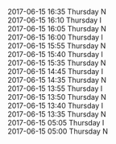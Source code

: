 2017-06-15 16:35 Thursday  N  
2017-06-15 16:10 Thursday  I  
2017-06-15 16:05 Thursday  N  
2017-06-15 16:00 Thursday  I  
2017-06-15 15:55 Thursday  N  
2017-06-15 15:40 Thursday  I  
2017-06-15 15:35 Thursday  N  
2017-06-15 14:45 Thursday  I  
2017-06-15 14:35 Thursday  N  
2017-06-15 13:55 Thursday  I  
2017-06-15 13:50 Thursday  N  
2017-06-15 13:40 Thursday  I  
2017-06-15 13:35 Thursday  N  
2017-06-15 05:05 Thursday  I  
2017-06-15 05:00 Thursday  N  

